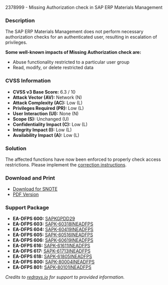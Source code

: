 2378999 - Missing Authorization check in SAP ERP Materials Management

### Description

The SAP ERP Materials Management does not perform necessary authorization checks for an authenticated user, resulting in escalation of privileges.

**Some well-known impacts of Missing Authorization check are:**

- Abuse functionality restricted to a particular user group
- Read, modify, or delete restricted data

### CVSS Information

- **CVSS v3 Base Score:** 6.3 / 10
- **Attack Vector (AV):** Network (N)
- **Attack Complexity (AC):** Low (L)
- **Privileges Required (PR):** Low (L)
- **User Interaction (UI):** None (N)
- **Scope (S):** Unchanged (U)
- **Confidentiality Impact (C):** Low (L)
- **Integrity Impact (I):** Low (L)
- **Availability Impact (A):** Low (L)

### Solution

The affected functions have now been enforced to properly check access restrictions. Please implement the [correction instructions](https://me.sap.com/corrins/0002378999/485).

### Download and Print

- [Download for SNOTE](https://notesdownloads.sap.com/note/0040000018417132017)
- [PDF Version](https://userapps.support.sap.com/sap/support/sfm/notes/print/0002378999?language=en-US&token=1DE548C382A744951CEDFB351C017E16)

### Support Package

- **EA-DFPS 600:** [SAPKGPDD29](https://me.sap.com/supportpackage/SAPKGPDD29)
- **EA-DFPS 603:** [SAPK-60318INEADFPS](https://me.sap.com/supportpackage/SAPK-60318INEADFPS)
- **EA-DFPS 604:** [SAPK-60419INEADFPS](https://me.sap.com/supportpackage/SAPK-60419INEADFPS)
- **EA-DFPS 605:** [SAPK-60516INEADFPS](https://me.sap.com/supportpackage/SAPK-60516INEADFPS)
- **EA-DFPS 606:** [SAPK-60619INEADFPS](https://me.sap.com/supportpackage/SAPK-60619INEADFPS)
- **EA-DFPS 616:** [SAPK-61611INEADFPS](https://me.sap.com/supportpackage/SAPK-61611INEADFPS)
- **EA-DFPS 617:** [SAPK-61713INEADFPS](https://me.sap.com/supportpackage/SAPK-61713INEADFPS)
- **EA-DFPS 618:** [SAPK-61805INEADFPS](https://me.sap.com/supportpackage/SAPK-61805INEADFPS)
- **EA-DFPS 800:** [SAPK-80004INEADFPS](https://me.sap.com/supportpackage/SAPK-80004INEADFPS)
- **EA-DFPS 801:** [SAPK-80101INEADFPS](https://me.sap.com/supportpackage/SAPK-80101INEADFPS)

_Credits to [redrays.io](https://redrays.io) for support to provided information._